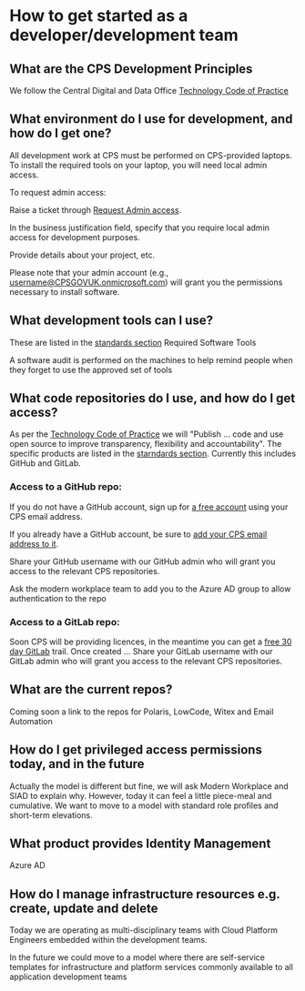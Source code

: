 # How to get started as a developer/development team

## What are the CPS Development Principles

We follow the Central Digital and Data Office [Technology Code of Practice](https://www.gov.uk/guidance/the-technology-code-of-practice#be-open-and-use-open-source)

## What environment do I use for development, and how do I get one?

All development work at CPS must be performed on CPS-provided laptops. To install the required tools on your laptop, you will need local admin access.

To request admin access:

Raise a ticket through [Request Admin access](https://cpsprod1.service-now.com/esc?id=sc_cat_item&table=sc_cat_item&sys_id=47594fa61b861510729e42a7b04bcbb1).

In the business justification field, specify that you require local admin access for development purposes. 

Provide details about your project, etc.

Please note that your admin account (e.g., username@CPSGOVUK.onmicrosoft.com) will grant you the permissions necessary to install software.

## What development tools can I use?

These are listed in the [standards section](../../standards/archtecture/Accepted-Software/code-development.md)
Required Software Tools

A software audit is performed on the machines to help remind people when they forget to use the approved set of tools

## What code repositories do I use, and how do I get access?

As per the [Technology Code of Practice](https://www.gov.uk/guidance/the-technology-code-of-practice#be-open-and-use-open-source) we will "Publish ... code and use open source to improve transparency, flexibility and accountability". 
The specific products are listed in the [starndards section](../../standards/archtecture/Accepted-Software/code-development.md). Currently this includes GitHub and GitLab.

### Access to a GitHub repo: 

If you do not have a GitHub account, sign up for [a free account](https://github.com/signup) using your CPS email address.

If you already have a GitHub account, be sure to [add your CPS email address to it](https://docs.github.com/en/account-and-profile/setting-up-and-managing-your-personal-account-on-github/managing-email-preferences/adding-an-email-address-to-your-github-account).

Share your GitHub username with our GitHub admin who will grant you access to the relevant CPS repositories.

Ask the modern workplace team to add you to the Azure AD group to allow authentication to the repo

### Access to a GitLab repo:

Soon CPS will be providing licences, in the meantime you can get a [free 30 day GitLab](https://gitlab.com/-/trial_registrations/new) trail. Once created ...
Share your GitLab username with our GitLab admin who will grant you access to the relevant CPS repositories.


## What are the current repos?

Coming soon a link to the repos for Polaris, LowCode, Witex and Email Automation


## How do I get privileged access permissions today, and in the future

Actually the model is different but fine, we will ask Modern Workplace and SIAD to explain why. However, today it can feel a little  piece-meal and cumulative. We want to move to a model with standard role profiles and short-term elevations.



## What product provides Identity Management

Azure AD

## How do I manage infrastructure resources e.g. create, update and delete
Today we are operating as multi-disciplinary teams with Cloud Platform Engineers embedded within the development teams.

In the future we could move to a model where there are self-service templates for infrastructure and platform services commonly available to all application development teams
